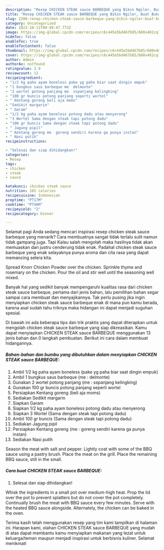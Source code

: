 ```yaml
---
description: "Resep CHICKEN STEAK sauce BARBEQUE yang Bikin Ngiler, Buat Buka Puasa Enak Banget"
title: "Resep CHICKEN STEAK sauce BARBEQUE yang Bikin Ngiler, Buat Buka Puasa Enak Banget"
slug: 2206-resep-chicken-steak-sauce-barbeque-yang-bikin-ngiler-buat-buka-puasa-enak-banget
category: Uncategorized
date: 2022-10-11T09:49:47.773Z
image: https://img-global.cpcdn.com/recipes/c6c445e5bd467b85/680x482cq70/chicken-steak-sauce-barbeque-foto-resep-utama.jpg
hideToc: false
enableToc: true
enableTocContent: false
thumbnail: https://img-global.cpcdn.com/recipes/c6c445e5bd467b85/680x482cq70/chicken-steak-sauce-barbeque-foto-resep-utama.jpg
cover: https://img-global.cpcdn.com/recipes/c6c445e5bd467b85/680x482cq70/chicken-steak-sauce-barbeque-foto-resep-utama.jpg
author: Admin
authorAv: notfound
ratingvalue: 3.9
reviewcount: 12
recipeingredient:
- "1/2 kg paha ayam boneless pake yg paha biar saat dingin empuk"
- "1 bungkus saus barbeque me  delmonte"
- "2 wortel potong panjang me  sspanjang kelingking"
- "100 gr buncis potong panjang seperti wortel"
- " Kentang goreng beli aja moms"
- "Sedikit margarin"
- " Garam"
- "1/2 kg paha ayam boneless potong dadu atau menyerong"
- "3 Wortel Sama dengan steak tapi potong dadu"
- "100 gr buncis Sama dengan steak tapi potong dadu"
- " Jagung pipil"
- " Kentang goreng me  goreng sendiri karena ga punya instan"
- " Nasi putih"
recipeinstructions:

- "Selesai dan siap dihidangkan!"
categories:
- Resep
tags:
- chicken
- steak
- sauce

katakunci: chicken steak sauce 
nutrition: 165 calories
recipecuisine: Indonesian
preptime: "PT17M"
cooktime: "PT46M"
recipeyield: "2"
recipecategory: Dinner

---
```



Selamat pagi Anda sedang mencari inspirasi resep chicken steak sauce barbeque yang menarik? Cara membuatnya sangat tidak terlalu sulit namun tidak gampang juga. Tapi Kalau salah mengolah maka hasilnya tidak akan memuaskan dan justru cenderung tidak enak. Padahal chicken steak sauce barbeque yang enak selayaknya punya aroma dan cita rasa yang dapat memancing selera kita.


Spread Knorr Chicken Powder over the chicken. Sprinkle thyme and rosemary on the chicken. Pour the oil and stir well until the seasoning well mixed.

Banyak hal yang sedikit banyak mempengaruhi kualitas rasa dari chicken steak sauce barbeque, pertama dari jenis bahan, lalu pemilihan bahan segar sampai cara membuat dan menyajikannya. Tak perlu pusing jika ingin menyiapkan chicken steak sauce barbeque enak di mana pun kamu berada, karena asal sudah tahu triknya maka hidangan ini dapat menjadi suguhan spesial.


Di bawah ini ada beberapa tips dan trik praktis yang dapat diterapkan untuk mengolah chicken steak sauce barbeque yang siap dikreasikan. Kamu dapat menyiapkan CHICKEN STEAK sauce BARBEQUE menggunakan 13 jenis bahan dan 0 langkah pembuatan. Berikut ini cara dalam membuat hidangannya.

<!--inarticleads1-->

##### Bahan-bahan dan bumbu yang dibutuhkan dalam menyiapkan CHICKEN STEAK sauce BARBEQUE:

1. Ambil 1/2 kg paha ayam boneless (pake yg paha biar saat dingin empuk)
1. Ambil 1 bungkus saus barbeque (me : delmonte)
1. Gunakan 2 wortel potong panjang (me : sspanjang kelingking)
1. Gunakan 100 gr buncis potong panjang seperti wortel
1. Persiapkan  Kentang goreng (beli aja moms)
1. Sediakan Sedikit margarin
1. Siapkan  Garam
1. Siapkan 1/2 kg paha ayam boneless potong dadu atau menyerong
1. Siapkan 3 Wortel (Sama dengan steak tapi potong dadu)
1. Ambil 100 gr buncis (Sama dengan steak tapi potong dadu)
1. Sediakan  Jagung pipil
1. Persiapkan  Kentang goreng (me : goreng sendiri karena ga punya instan)
1. Sediakan  Nasi putih


Season the meat with salt and pepper. Lightly coat with some of the BBQ sauce using a pastry brush. Place the meat on the grill. Place the remaining BBQ sauce, still in the small. 

<!--inarticleads2-->

##### Cara buat CHICKEN STEAK sauce BARBEQUE:


1. Selesai dan siap dihidangkan!

Whisk the ingredients in a small pot over medium-high heat. Prop the lid over the pot to prevent splatters but do not cover the pot completely. Continually brush the meat with BBQ sauce every few minutes. Serve with the heated BBQ sauce alongside. Alternately, the chicken can be baked in the oven. 

Terima kasih telah menggunakan resep yang tim kami tampilkan di halaman ini. Harapan kami, olahan CHICKEN STEAK sauce BARBEQUE yang mudah di atas dapat membantu kamu menyiapkan makanan yang lezat untuk keluarga/teman maupun menjadi inspirasi untuk berbisnis kuliner. Selamat menikmati
